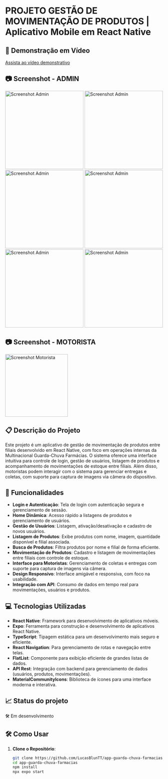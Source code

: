 # PROJETO GESTÃO DE MOVIMENTAÇÃO DE PRODUTOS | Aplicativo Mobile em React Native

## 🎥 Demonstração em Vídeo
[Assista ao vídeo demonstrativo](https://drive.google.com/file/d/18BXVxz8M2ZPgg9Hux2JcpgnApjIsbusG/view?usp=sharing)

## 📷 Screenshot - ADMIN
<img src="https://github.com/user-attachments/assets/806ee1c6-207e-48fb-8014-3e573f022897" alt="Screenshot Admin" width="250">
<img src="https://github.com/user-attachments/assets/449fd077-6f7d-4421-bc2f-df361b311096" alt="Screenshot Admin" width="250">
<img src="https://github.com/user-attachments/assets/832d7b80-195a-4bfa-9919-aa390fcce980" alt="Screenshot Admin" width="250">
<img src="https://github.com/user-attachments/assets/f5796619-64df-4749-a7da-da544b375a57" alt="Screenshot Admin" width="250">
<img src="https://github.com/user-attachments/assets/229057bf-7ece-4081-91be-5871e6b93b6e" alt="Screenshot Admin" width="250">
<img src="https://github.com/user-attachments/assets/edb7091c-2c7a-4067-aaab-9cabe8509669" alt="Screenshot Admin" width="250">

## 📷 Screenshot - MOTORISTA
<img src="https://github.com/user-attachments/assets/c5f1120e-15ed-4ab6-a507-422ecc4e0c24" alt="Screenshot Motorista" width="200">

## 📋 Descrição do Projeto
Este projeto é um aplicativo de gestão de movimentação de produtos entre filiais desenvolvido em React Native, com foco em operações internas da Multinacional Guarda-Chuva Farmácias. O sistema oferece uma interface intuitiva para controle de login, gestão de usuários, listagem de produtos e acompanhamento de movimentações de estoque entre filiais. Além disso, motoristas podem interagir com o sistema para gerenciar entregas e coletas, com suporte para captura de imagens via câmera do dispositivo.

## 🚀 Funcionalidades
- **Login e Autenticação**: Tela de login com autenticação segura e gerenciamento de sessão.
- **Home Dinâmica**: Acesso rápido a listagens de produtos e gerenciamento de usuários.
- **Gestão de Usuários**: Listagem, ativação/desativação e cadastro de novos usuários.
- **Listagem de Produtos**: Exibe produtos com nome, imagem, quantidade disponível e filial associada.
- **Busca de Produtos**: Filtra produtos por nome e filial de forma eficiente.
- **Movimentação de Produtos**: Cadastro e listagem de movimentações entre filiais com controle de estoque.
- **Interface para Motoristas**: Gerenciamento de coletas e entregas com suporte para captura de imagens via câmera.
- **Design Responsivo**: Interface amigável e responsiva, com foco na usabilidade.
- **Integração com API**: Consumo de dados em tempo real para movimentações, usuários e produtos.

## 💻 Tecnologias Utilizadas
- **React Native**: Framework para desenvolvimento de aplicativos móveis.
- **Expo**: Ferramenta para construção e desenvolvimento de aplicativos React Native.
- **TypeScript**: Tipagem estática para um desenvolvimento mais seguro e eficiente.
- **React Navigation**: Para gerenciamento de rotas e navegação entre telas.
- **FlatList**: Componente para exibição eficiente de grandes listas de dados.
- **API Rest**: Integração com backend para gerenciamento de dados (usuários, produtos, movimentações).
- **MaterialCommunityIcons**: Biblioteca de ícones para uma interface moderna e interativa.

## 📈 Status do projeto
🛠️ Em desenvolvimento

## 🛠️ Como Usar
1. **Clone o Repositório**: 
   ```bash
   git clone https://github.com/LucasBlunTT/app-guarda-chuva-farmacias.git
   cd app-guarda-chuva-farmacias
   npm install
   npx expo start
